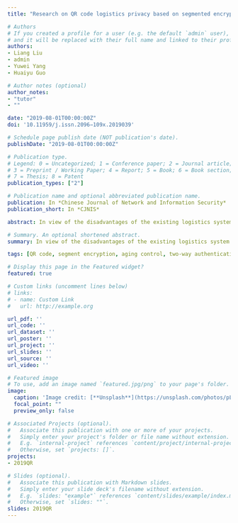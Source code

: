 ```yaml
---
title: "Research on QR code logistics privacy based on segmented encryption and time-limited control"

# Authors
# If you created a profile for a user (e.g. the default `admin` user), write the username (folder name) here 
# and it will be replaced with their full name and linked to their profile.
authors:
- Liang Liu
- admin
- Yuwei Yang
- Huaiyu Guo

# Author notes (optional)
author_notes:
- "tutor"
- ""

date: "2019-08-01T00:00:00Z"
doi: '10.11959/j.issn.2096−109x.2019039'

# Schedule page publish date (NOT publication's date).
publishDate: "2019-08-01T00:00:00Z"

# Publication type.
# Legend: 0 = Uncategorized; 1 = Conference paper; 2 = Journal article;
# 3 = Preprint / Working Paper; 4 = Report; 5 = Book; 6 = Book section;
# 7 = Thesis; 8 = Patent
publication_types: ["2"]

# Publication name and optional abbreviated publication name.
publication: In *Chinese Journal of Network and Information Security*
publication_short: In *CJNIS*

abstract: In view of the disadvantages of the existing logistics system in the market in user privacy protection,a privacy protection scheme based on QR code segmentation encryption,hierarchical authorization and time-limited control was proposed.This scheme segments all the recipient information into RSA and Base64 encryption,after integration,it is embedded into the QR code.In the process of logistics transportation and delivery,different levels of QR code decryption permissions are granted to different branches or transfer centers to view the designated content.At the same time,the QR code automatically becomes invalid after the user signs for it,so as to protect the user's privacy.The core idea of the scheme is to minimize the contact group of recipient information and reduce the possibility of user information disclosure.

# Summary. An optional shortened abstract.
summary: In view of the disadvantages of the existing logistics system in the market in user privacy protection,a privacy protection scheme based on QR code segmentation encryption,hierarchical authorization and time-limited control was proposed.

tags: [QR code, segment encryption, aging control, two-way authentication, logistics system]

# Display this page in the Featured widget?
featured: true

# Custom links (uncomment lines below)
# links:
# - name: Custom Link
#   url: http://example.org

url_pdf: ''
url_code: ''
url_dataset: ''
url_poster: ''
url_project: ''
url_slides: ''
url_source: ''
url_video: ''

# Featured image
# To use, add an image named `featured.jpg/png` to your page's folder. 
image:
  caption: 'Image credit: [**Unsplash**](https://unsplash.com/photos/pLCdAaMFLTE)'
  focal_point: ""
  preview_only: false

# Associated Projects (optional).
#   Associate this publication with one or more of your projects.
#   Simply enter your project's folder or file name without extension.
#   E.g. `internal-project` references `content/project/internal-project/index.md`.
#   Otherwise, set `projects: []`.
projects:
- 2019QR

# Slides (optional).
#   Associate this publication with Markdown slides.
#   Simply enter your slide deck's filename without extension.
#   E.g. `slides: "example"` references `content/slides/example/index.md`.
#   Otherwise, set `slides: ""`.
slides: 2019QR
---
```


